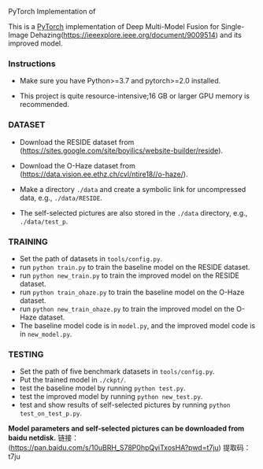 PyTorch Implementation of

This is a [PyTorch](https://pytorch.org/) implementation of Deep Multi-Model Fusion for Single-Image Dehazing(https://ieeexplore.ieee.org/document/9009514) and its improved model.
### Instructions
- Make sure you have Python>=3.7 and pytorch>=2.0 installed. 

- This project is quite resource-intensive;16 GB or larger GPU memory is recommended.

### DATASET
- Download the RESIDE dataset from (https://sites.google.com/site/boyilics/website-builder/reside).

- Download the O-Haze dataset from (https://data.vision.ee.ethz.ch/cvl/ntire18//o-haze/).

- Make a directory ```./data``` and create a symbolic link for uncompressed data, e.g., ```./data/RESIDE```.

- The self-selected pictures are also stored in the ```./data``` directory, e.g., ```./data/test_p```.

### TRAINING
- Set the path of datasets in ```tools/config.py```.
- run ```python train.py``` to train the baseline model on the RESIDE dataset.
- run ```python new_train.py``` to train the improved model on the RESIDE dataset.
- run ```python train_ohaze.py``` to train the baseline model on the O-Haze dataset.
- run ```python new_train_ohaze.py``` to train the improved model on the O-Haze dataset.
- The baseline model code is in ```model.py```, and the improved model code is in ```new_model.py```.

### TESTING 
- Set the path of five benchmark datasets in ```tools/config.py```.
- Put the trained model in ```./ckpt/```.
- test the baseline model by running ```python test.py```.
- test the improved model by running ```python new_test.py```.
- test and show results of self-selected pictures by running ```python test_on_test_p.py```.

 **Model parameters and self-selected pictures can be downloaded from baidu netdisk.**
 链接：(https://pan.baidu.com/s/10uBRH_S78P0hpQyiTxosHA?pwd=t7ju) 
提取码：t7ju